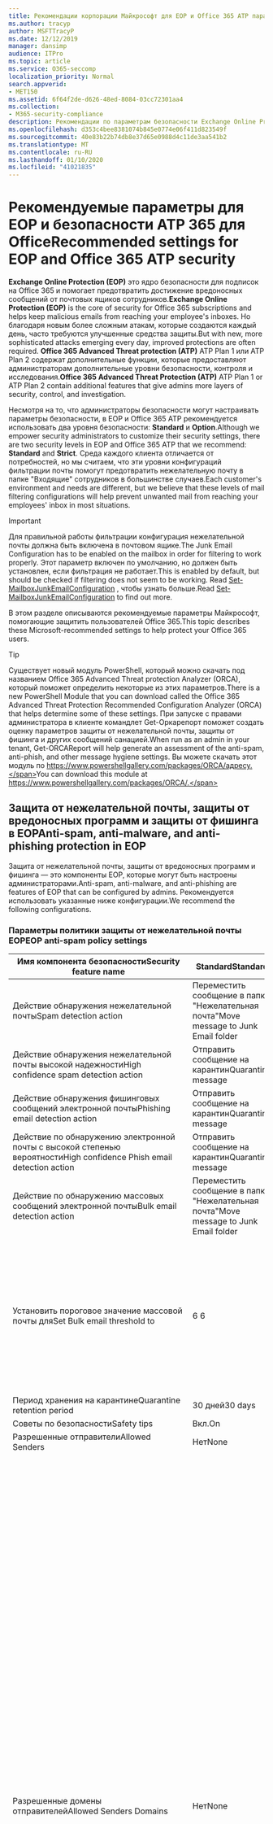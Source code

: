 ```yaml
---
title: Рекомендации корпорации Майкрософт для EOP и Office 365 ATP параметры безопасности, рекомендации, инфраструктура политики отправителей, отчеты о сообщениях на основе домена и соответствие DomainKeys identified mail идентифицированные сообщения, действия, принципы работы, базовые показатели безопасности, базовые уровни для EOP базовые показатели для ATP, Setup ATP, Setup EOP, configure ATP, configure EOP, Configuration Security
ms.author: tracyp
author: MSFTTracyP
ms.date: 12/12/2019
manager: dansimp
audience: ITPro
ms.topic: article
ms.service: O365-seccomp
localization_priority: Normal
search.appverid:
- MET150
ms.assetid: 6f64f2de-d626-48ed-8084-03cc72301aa4
ms.collection:
- M365-security-compliance
description: Рекомендации по параметрам безопасности Exchange Online Protection (EOP) и Advanced Threat protection (ATP) Каковы текущие рекомендации по стандартной защите? Что следует использовать, если требуется более высокий ранг? И какие дополнительные возможности вы получаете, если вы также используете Advanced Threat protection (ATP)?
ms.openlocfilehash: d353c4bee8381074b845e0774e06f411d823549f
ms.sourcegitcommit: 40e83b22b74db8e37d65e0988d4c11de3aa541b2
ms.translationtype: MT
ms.contentlocale: ru-RU
ms.lasthandoff: 01/10/2020
ms.locfileid: "41021835"
---
```

# <a name="recommended-settings-for-eop-and-office-365-atp-security"></a><span data-ttu-id="e7e70-106">Рекомендуемые параметры для EOP и безопасности ATP 365 для Office</span><span class="sxs-lookup"><span data-stu-id="e7e70-106">Recommended settings for EOP and Office 365 ATP security</span></span>

<span data-ttu-id="e7e70-107">**Exchange Online Protection (EOP)** это ядро безопасности для подписок на Office 365 и помогает предотвратить достижение вредоносных сообщений от почтовых ящиков сотрудников.</span><span class="sxs-lookup"><span data-stu-id="e7e70-107">**Exchange Online Protection (EOP)** is the core of security for Office 365 subscriptions and helps keep malicious emails from reaching your employee's inboxes.</span></span> <span data-ttu-id="e7e70-108">Но благодаря новым более сложным атакам, которые создаются каждый день, часто требуются улучшенные средства защиты.</span><span class="sxs-lookup"><span data-stu-id="e7e70-108">But with new, more sophisticated attacks emerging every day, improved protections are often required.</span></span> <span data-ttu-id="e7e70-109">**Office 365 Advanced Threat protection (ATP)** ATP Plan 1 или ATP Plan 2 содержат дополнительные функции, которые предоставляют администраторам дополнительные уровни безопасности, контроля и исследования.</span><span class="sxs-lookup"><span data-stu-id="e7e70-109">**Office 365 Advanced Threat Protection (ATP)** ATP Plan 1 or ATP Plan 2 contain additional features that give admins more layers of security, control, and investigation.</span></span>

<span data-ttu-id="e7e70-110">Несмотря на то, что администраторы безопасности могут настраивать параметры безопасности, в EOP и Office 365 ATP рекомендуется использовать два уровня безопасности: **Standard** и **Option**.</span><span class="sxs-lookup"><span data-stu-id="e7e70-110">Although we empower security administrators to customize their security settings, there are two security levels in EOP and Office 365 ATP that we recommend: **Standard** and **Strict**.</span></span> <span data-ttu-id="e7e70-111">Среда каждого клиента отличается от потребностей, но мы считаем, что эти уровни конфигураций фильтрации почты помогут предотвратить нежелательную почту в папке "Входящие" сотрудников в большинстве случаев.</span><span class="sxs-lookup"><span data-stu-id="e7e70-111">Each customer's environment and needs are different, but we believe that these levels of mail filtering configurations will help prevent unwanted mail from reaching your employees' inbox in most situations.</span></span>

> [!IMPORTANT]
> <span data-ttu-id="e7e70-112">Для правильной работы фильтрации конфигурация нежелательной почты должна быть включена в почтовом ящике.</span><span class="sxs-lookup"><span data-stu-id="e7e70-112">The Junk Email Configuration has to be enabled on the mailbox in order for filtering to work properly.</span></span> <span data-ttu-id="e7e70-113">Этот параметр включен по умолчанию, но должен быть установлен, если фильтрация не работает.</span><span class="sxs-lookup"><span data-stu-id="e7e70-113">This is enabled by default, but should be checked if filtering does not seem to be working.</span></span> <span data-ttu-id="e7e70-114">Read [Set-MailboxJunkEmailConfiguration](https://docs.microsoft.com/powershell/module/exchange/antispam-antimalware/set-mailboxjunkemailconfiguration) , чтобы узнать больше.</span><span class="sxs-lookup"><span data-stu-id="e7e70-114">Read [Set-MailboxJunkEmailConfiguration](https://docs.microsoft.com/powershell/module/exchange/antispam-antimalware/set-mailboxjunkemailconfiguration) to find out more.</span></span> 

<span data-ttu-id="e7e70-115">В этом разделе описываются рекомендуемые параметры Майкрософт, помогающие защитить пользователей Office 365.</span><span class="sxs-lookup"><span data-stu-id="e7e70-115">This topic describes these Microsoft-recommended settings to help protect your Office 365 users.</span></span>

> [!TIP]
> <span data-ttu-id="e7e70-116">Существует новый модуль PowerShell, который можно скачать под названием Office 365 Advanced Threat protection Analyzer (ORCA), который поможет определить некоторые из этих параметров.</span><span class="sxs-lookup"><span data-stu-id="e7e70-116">There is a new PowerShell Module that you can download called the Office 365 Advanced Threat Protection Recommended Configuration Analyzer (ORCA) that helps determine some of these settings.</span></span> <span data-ttu-id="e7e70-117">При запуске с правами администратора в клиенте командлет Get-Оркарепорт поможет создать оценку параметров защиты от нежелательной почты, защиты от фишинга и других сообщений санацией.</span><span class="sxs-lookup"><span data-stu-id="e7e70-117">When run as an admin in your tenant, Get-ORCAReport will help generate an assessment of the anti-spam, anti-phish, and other message hygiene settings.</span></span> <span data-ttu-id="e7e70-118">Вы можете скачать этот модуль по https://www.powershellgallery.com/packages/ORCA/адресу.</span><span class="sxs-lookup"><span data-stu-id="e7e70-118">You can download this module at https://www.powershellgallery.com/packages/ORCA/.</span></span>

## <a name="anti-spam-anti-malware-and-anti-phishing-protection-in-eop"></a><span data-ttu-id="e7e70-119">Защита от нежелательной почты, защиты от вредоносных программ и защиты от фишинга в EOP</span><span class="sxs-lookup"><span data-stu-id="e7e70-119">Anti-spam, anti-malware, and anti-phishing protection in EOP</span></span>

<span data-ttu-id="e7e70-120">Защита от нежелательной почты, защиты от вредоносных программ и фишинга — это компоненты EOP, которые могут быть настроены администраторами.</span><span class="sxs-lookup"><span data-stu-id="e7e70-120">Anti-spam, anti-malware, and anti-phishing are features of EOP that can be configured by admins.</span></span> <span data-ttu-id="e7e70-121">Рекомендуется использовать указанные ниже конфигурации.</span><span class="sxs-lookup"><span data-stu-id="e7e70-121">We recommend the following configurations.</span></span>

### <a name="eop-anti-spam-policy-settings"></a><span data-ttu-id="e7e70-122">Параметры политики защиты от нежелательной почты EOP</span><span class="sxs-lookup"><span data-stu-id="e7e70-122">EOP anti-spam policy settings</span></span>

|<span data-ttu-id="e7e70-123">Имя компонента безопасности</span><span class="sxs-lookup"><span data-stu-id="e7e70-123">Security feature name</span></span>|<span data-ttu-id="e7e70-124">Standard</span><span class="sxs-lookup"><span data-stu-id="e7e70-124">Standard</span></span>|<span data-ttu-id="e7e70-125">Жестк</span><span class="sxs-lookup"><span data-stu-id="e7e70-125">Strict</span></span>|<span data-ttu-id="e7e70-126">Comment</span><span class="sxs-lookup"><span data-stu-id="e7e70-126">Comment</span></span>|
|---------|---------|---------|---------|
|<span data-ttu-id="e7e70-127">Действие обнаружения нежелательной почты</span><span class="sxs-lookup"><span data-stu-id="e7e70-127">Spam detection action</span></span>|<span data-ttu-id="e7e70-128">Переместить сообщение в папку "Нежелательная почта"</span><span class="sxs-lookup"><span data-stu-id="e7e70-128">Move message to Junk Email folder</span></span>|<span data-ttu-id="e7e70-129">Отправить сообщение на карантин</span><span class="sxs-lookup"><span data-stu-id="e7e70-129">Quarantine message</span></span>||
|<span data-ttu-id="e7e70-130">Действие обнаружения нежелательной почты высокой надежности</span><span class="sxs-lookup"><span data-stu-id="e7e70-130">High confidence spam detection action</span></span>|<span data-ttu-id="e7e70-131">Отправить сообщение на карантин</span><span class="sxs-lookup"><span data-stu-id="e7e70-131">Quarantine message</span></span>|<span data-ttu-id="e7e70-132">Отправить сообщение на карантин</span><span class="sxs-lookup"><span data-stu-id="e7e70-132">Quarantine message</span></span>||
|<span data-ttu-id="e7e70-133">Действие обнаружения фишинговых сообщений электронной почты</span><span class="sxs-lookup"><span data-stu-id="e7e70-133">Phishing email detection action</span></span>|<span data-ttu-id="e7e70-134">Отправить сообщение на карантин</span><span class="sxs-lookup"><span data-stu-id="e7e70-134">Quarantine message</span></span>|<span data-ttu-id="e7e70-135">Отправить сообщение на карантин</span><span class="sxs-lookup"><span data-stu-id="e7e70-135">Quarantine message</span></span>||
|<span data-ttu-id="e7e70-136">Действие по обнаружению электронной почты с высокой степенью вероятности</span><span class="sxs-lookup"><span data-stu-id="e7e70-136">High confidence Phish email detection action</span></span>|<span data-ttu-id="e7e70-137">Отправить сообщение на карантин</span><span class="sxs-lookup"><span data-stu-id="e7e70-137">Quarantine message</span></span>|<span data-ttu-id="e7e70-138">Отправить сообщение на карантин</span><span class="sxs-lookup"><span data-stu-id="e7e70-138">Quarantine message</span></span>||
|<span data-ttu-id="e7e70-139">Действие по обнаружению массовых сообщений электронной почты</span><span class="sxs-lookup"><span data-stu-id="e7e70-139">Bulk email detection action</span></span>|<span data-ttu-id="e7e70-140">Переместить сообщение в папку "Нежелательная почта"</span><span class="sxs-lookup"><span data-stu-id="e7e70-140">Move message to Junk Email folder</span></span>|<span data-ttu-id="e7e70-141">Отправить сообщение на карантин</span><span class="sxs-lookup"><span data-stu-id="e7e70-141">Quarantine message</span></span>||
|<span data-ttu-id="e7e70-142">Установить пороговое значение массовой почты для</span><span class="sxs-lookup"><span data-stu-id="e7e70-142">Set Bulk email threshold to</span></span>|<span data-ttu-id="e7e70-143">6 </span><span class="sxs-lookup"><span data-stu-id="e7e70-143">6</span></span>|<span data-ttu-id="e7e70-144">4 </span><span class="sxs-lookup"><span data-stu-id="e7e70-144">4</span></span>|<span data-ttu-id="e7e70-145">Значение по умолчанию в настоящий момент равно 7, но рекомендуется изменить его на 6.</span><span class="sxs-lookup"><span data-stu-id="e7e70-145">The default value is currently 7, but we recommend that you change it to 6.</span></span> <span data-ttu-id="e7e70-146">[Дополнительные сведения см.](bulk-complaint-level-values.md)</span><span class="sxs-lookup"><span data-stu-id="e7e70-146">For details, see [Bulk Complaint Level values](bulk-complaint-level-values.md).</span></span>|
|<span data-ttu-id="e7e70-147">Период хранения на карантине</span><span class="sxs-lookup"><span data-stu-id="e7e70-147">Quarantine retention period</span></span>|<span data-ttu-id="e7e70-148">30 дней</span><span class="sxs-lookup"><span data-stu-id="e7e70-148">30 days</span></span>|<span data-ttu-id="e7e70-149">30 дней</span><span class="sxs-lookup"><span data-stu-id="e7e70-149">30 days</span></span>||
|<span data-ttu-id="e7e70-150">Советы по безопасности</span><span class="sxs-lookup"><span data-stu-id="e7e70-150">Safety tips</span></span>|<span data-ttu-id="e7e70-151">Вкл.</span><span class="sxs-lookup"><span data-stu-id="e7e70-151">On</span></span>|<span data-ttu-id="e7e70-152">Вкл.</span><span class="sxs-lookup"><span data-stu-id="e7e70-152">On</span></span>||
|<span data-ttu-id="e7e70-153">Разрешенные отправители</span><span class="sxs-lookup"><span data-stu-id="e7e70-153">Allowed Senders</span></span>|<span data-ttu-id="e7e70-154">Нет</span><span class="sxs-lookup"><span data-stu-id="e7e70-154">None</span></span>|<span data-ttu-id="e7e70-155">Нет</span><span class="sxs-lookup"><span data-stu-id="e7e70-155">None</span></span>||
|<span data-ttu-id="e7e70-156">Разрешенные домены отправителей</span><span class="sxs-lookup"><span data-stu-id="e7e70-156">Allowed Senders Domains</span></span>|<span data-ttu-id="e7e70-157">Нет</span><span class="sxs-lookup"><span data-stu-id="e7e70-157">None</span></span>|<span data-ttu-id="e7e70-158">Нет</span><span class="sxs-lookup"><span data-stu-id="e7e70-158">None</span></span>|<span data-ttu-id="e7e70-159">Добавление доменов, которым вы владеете (также известными как _обслуживаемые домены_), в список разрешенных отправителей не требуется.</span><span class="sxs-lookup"><span data-stu-id="e7e70-159">Adding domains that you own (also known as _accepted domains_) to the allowed senders list is not required.</span></span> <span data-ttu-id="e7e70-160">На самом деле он считается высоким риском, так как создает возможности для неудачных субъектов, чтобы отправлять вам сообщения, которые в противном случае будут отфильтровать. Используйте [логику подделки](learn-about-spoof-intelligence.md) в центре безопасности & соответствия требованиям на странице **Параметры защиты от нежелательной почты** , чтобы просмотреть всех отправителей, которые подделывать домены, являющиеся частью Организации, или подменить внешние домены.</span><span class="sxs-lookup"><span data-stu-id="e7e70-160">In fact, it's considered high risk since it creates opportunities for bad actors to send you mail that would otherwise be filtered out. Use [spoof intelligence](learn-about-spoof-intelligence.md) in the Security & Compliance Center on the **Anti-spam settings** page to review all senders who are spoofing either domains that are part of your organization, or spoofing external domains.</span></span>|
|<span data-ttu-id="e7e70-161">Заблокированные отправители</span><span class="sxs-lookup"><span data-stu-id="e7e70-161">Blocked Senders</span></span>|<span data-ttu-id="e7e70-162">Нет</span><span class="sxs-lookup"><span data-stu-id="e7e70-162">None</span></span>|<span data-ttu-id="e7e70-163">Нет</span><span class="sxs-lookup"><span data-stu-id="e7e70-163">None</span></span>||
|<span data-ttu-id="e7e70-164">Домены заблокированных отправителей</span><span class="sxs-lookup"><span data-stu-id="e7e70-164">Blocked Senders domains</span></span>|<span data-ttu-id="e7e70-165">Нет</span><span class="sxs-lookup"><span data-stu-id="e7e70-165">None</span></span>|<span data-ttu-id="e7e70-166">Нет</span><span class="sxs-lookup"><span data-stu-id="e7e70-166">None</span></span>||
|<span data-ttu-id="e7e70-167">Частота уведомлений о нежелательной почте конечных пользователей</span><span class="sxs-lookup"><span data-stu-id="e7e70-167">End user spam notification frequency</span></span>|<span data-ttu-id="e7e70-168">Включена</span><span class="sxs-lookup"><span data-stu-id="e7e70-168">Enabled</span></span>|<span data-ttu-id="e7e70-169">Включена</span><span class="sxs-lookup"><span data-stu-id="e7e70-169">Enabled</span></span>|<span data-ttu-id="e7e70-170">за 3 дня;</span><span class="sxs-lookup"><span data-stu-id="e7e70-170">3 days</span></span>|
|<span data-ttu-id="e7e70-171">Автоматическая очистка нулевого часа</span><span class="sxs-lookup"><span data-stu-id="e7e70-171">Zero Hour auto purge</span></span>|<span data-ttu-id="e7e70-172">Вкл.</span><span class="sxs-lookup"><span data-stu-id="e7e70-172">On</span></span>|<span data-ttu-id="e7e70-173">Вкл.</span><span class="sxs-lookup"><span data-stu-id="e7e70-173">On</span></span>|<span data-ttu-id="e7e70-174">Для нежелательной почты и фишинга ZAP</span><span class="sxs-lookup"><span data-stu-id="e7e70-174">For both Spam and Phish ZAP</span></span>|
|<span data-ttu-id="e7e70-175">маркасспамбулкмаил</span><span class="sxs-lookup"><span data-stu-id="e7e70-175">MarkAsSpamBulkMail</span></span>|<span data-ttu-id="e7e70-176">Вкл.</span><span class="sxs-lookup"><span data-stu-id="e7e70-176">On</span></span>|<span data-ttu-id="e7e70-177">Вкл.</span><span class="sxs-lookup"><span data-stu-id="e7e70-177">On</span></span>|<span data-ttu-id="e7e70-178">Этот параметр доступен только в PowerShell</span><span class="sxs-lookup"><span data-stu-id="e7e70-178">This setting is only available in PowerShell</span></span>|

<span data-ttu-id="e7e70-179">В политике защиты от нежелательной почты существует несколько других параметров, которые в данный момент называются устаревшими.</span><span class="sxs-lookup"><span data-stu-id="e7e70-179">There are several other parameters in the Anti-spam policy called Advanced Spam filter (ASF) that are in the process of being deprecated.</span></span> <span data-ttu-id="e7e70-180">Дополнительные сведения о временных шкалах для амортизации этих функций будут общаться за пределом этой темы.</span><span class="sxs-lookup"><span data-stu-id="e7e70-180">More information on the timelines for the depreciation of these features will be communicated outside of this topic.</span></span>
 
 <span data-ttu-id="e7e70-181">Мы **рекомендуем отключить эти параметры для** стандартных и ограниченных уровней.</span><span class="sxs-lookup"><span data-stu-id="e7e70-181">We recommend that you turn these settings **OFF** for both Standard and Strict levels:</span></span>

|<span data-ttu-id="e7e70-182">Имя компонента безопасности</span><span class="sxs-lookup"><span data-stu-id="e7e70-182">Security feature name</span></span>|<span data-ttu-id="e7e70-183">Комментарии</span><span class="sxs-lookup"><span data-stu-id="e7e70-183">Comments</span></span>|
|---------|---------|
|<span data-ttu-id="e7e70-184">инкреасескоревисимажелинкс</span><span class="sxs-lookup"><span data-stu-id="e7e70-184">IncreaseScoreWithImageLinks</span></span>||
|<span data-ttu-id="e7e70-185">инкреасескоревиснумериЦипс</span><span class="sxs-lookup"><span data-stu-id="e7e70-185">IncreaseScoreWithNumericIps</span></span>||
|<span data-ttu-id="e7e70-186">инкреасескоревисредиректтусерпорт</span><span class="sxs-lookup"><span data-stu-id="e7e70-186">IncreaseScoreWithRedirectToOtherPort</span></span>||
|<span data-ttu-id="e7e70-187">инкреасескоревисбизоринфаурлс</span><span class="sxs-lookup"><span data-stu-id="e7e70-187">IncreaseScoreWithBizOrInfoUrls</span></span>||
|<span data-ttu-id="e7e70-188">маркасспамемптимессажес</span><span class="sxs-lookup"><span data-stu-id="e7e70-188">MarkAsSpamEmptyMessages</span></span>||
|<span data-ttu-id="e7e70-189">маркасспамжаваскриптинхтмл</span><span class="sxs-lookup"><span data-stu-id="e7e70-189">MarkAsSpamJavaScriptInHtml</span></span>||
|<span data-ttu-id="e7e70-190">маркасспамфрамесинхтмл</span><span class="sxs-lookup"><span data-stu-id="e7e70-190">MarkAsSpamFramesInHtml</span></span>||
|<span data-ttu-id="e7e70-191">маркасспамобжекттагсинхтмл</span><span class="sxs-lookup"><span data-stu-id="e7e70-191">MarkAsSpamObjectTagsInHtml</span></span>||
|<span data-ttu-id="e7e70-192">маркасспамембедтагсинхтмл</span><span class="sxs-lookup"><span data-stu-id="e7e70-192">MarkAsSpamEmbedTagsInHtml</span></span>||
|<span data-ttu-id="e7e70-193">маркасспамформтагсинхтмл</span><span class="sxs-lookup"><span data-stu-id="e7e70-193">MarkAsSpamFormTagsInHtml</span></span>||
|<span data-ttu-id="e7e70-194">маркасспамвеббугсинхтмл</span><span class="sxs-lookup"><span data-stu-id="e7e70-194">MarkAsSpamWebBugsInHtml</span></span>||
|<span data-ttu-id="e7e70-195">маркасспамсенситивевордлист</span><span class="sxs-lookup"><span data-stu-id="e7e70-195">MarkAsSpamSensitiveWordList</span></span>||
|<span data-ttu-id="e7e70-196">маркасспамфромаддрессаусфаил</span><span class="sxs-lookup"><span data-stu-id="e7e70-196">MarkAsSpamFromAddressAuthFail</span></span>||
|<span data-ttu-id="e7e70-197">маркасспамндрбаккскаттер</span><span class="sxs-lookup"><span data-stu-id="e7e70-197">MarkAsSpamNdrBackscatter</span></span>||
|<span data-ttu-id="e7e70-198">маркасспамспфрекордхардфаил</span><span class="sxs-lookup"><span data-stu-id="e7e70-198">MarkAsSpamSpfRecordHardFail</span></span>||

#### <a name="eop-outbound-spam-filter-policy-settings"></a><span data-ttu-id="e7e70-199">Параметры политики фильтрации исходящей нежелательной почты EOP</span><span class="sxs-lookup"><span data-stu-id="e7e70-199">EOP outbound spam filter policy settings</span></span>

|<span data-ttu-id="e7e70-200">Имя компонента безопасности</span><span class="sxs-lookup"><span data-stu-id="e7e70-200">Security feature name</span></span>|<span data-ttu-id="e7e70-201">Standard</span><span class="sxs-lookup"><span data-stu-id="e7e70-201">Standard</span></span>|<span data-ttu-id="e7e70-202">Жестк</span><span class="sxs-lookup"><span data-stu-id="e7e70-202">Strict</span></span>|<span data-ttu-id="e7e70-203">Comment</span><span class="sxs-lookup"><span data-stu-id="e7e70-203">Comment</span></span>|
|---------|---------|---------|---------|
|<span data-ttu-id="e7e70-204">Ограничения получателей исходящей нежелательной почты — внешние почасовые ограничения</span><span class="sxs-lookup"><span data-stu-id="e7e70-204">Outbound spam policy Recipient Limits - External hourly limit</span></span>|<span data-ttu-id="e7e70-205">500</span><span class="sxs-lookup"><span data-stu-id="e7e70-205">500</span></span>|<span data-ttu-id="e7e70-206">400</span><span class="sxs-lookup"><span data-stu-id="e7e70-206">400</span></span>||
|<span data-ttu-id="e7e70-207">Ограничения для получателей исходящей нежелательной почты — внутренняя почасовой лимит</span><span class="sxs-lookup"><span data-stu-id="e7e70-207">Outbound spam policy Recipient Limits - Internal hourly limit</span></span>|<span data-ttu-id="e7e70-208">1000</span><span class="sxs-lookup"><span data-stu-id="e7e70-208">1000</span></span>|<span data-ttu-id="e7e70-209">800</span><span class="sxs-lookup"><span data-stu-id="e7e70-209">800</span></span>||
|<span data-ttu-id="e7e70-210">Ограничения для получателей исходящей нежелательной почты — ежедневное предельное значение</span><span class="sxs-lookup"><span data-stu-id="e7e70-210">Outbound spam policy Recipient Limits - Daily limit</span></span>|<span data-ttu-id="e7e70-211">1000</span><span class="sxs-lookup"><span data-stu-id="e7e70-211">1000</span></span>|<span data-ttu-id="e7e70-212">800</span><span class="sxs-lookup"><span data-stu-id="e7e70-212">800</span></span>||
|<span data-ttu-id="e7e70-213">Действие при превышении пользователем предельных значений</span><span class="sxs-lookup"><span data-stu-id="e7e70-213">Action when a user exceeds the limits</span></span>|<span data-ttu-id="e7e70-214">Запретить пользователю отправлять почту</span><span class="sxs-lookup"><span data-stu-id="e7e70-214">Restrict the user from sending mail</span></span>|<span data-ttu-id="e7e70-215">Запретить пользователю отправлять почту</span><span class="sxs-lookup"><span data-stu-id="e7e70-215">Restrict the user from sending mail</span></span>||

### <a name="eop-anti-malware-policy-settings"></a><span data-ttu-id="e7e70-216">Параметры политики защиты от вредоносных программ EOP</span><span class="sxs-lookup"><span data-stu-id="e7e70-216">EOP anti-malware policy settings</span></span>

|<span data-ttu-id="e7e70-217">Имя компонента безопасности</span><span class="sxs-lookup"><span data-stu-id="e7e70-217">Security feature name</span></span>|<span data-ttu-id="e7e70-218">Standard</span><span class="sxs-lookup"><span data-stu-id="e7e70-218">Standard</span></span>|<span data-ttu-id="e7e70-219">Жестк</span><span class="sxs-lookup"><span data-stu-id="e7e70-219">Strict</span></span>|<span data-ttu-id="e7e70-220">Comment</span><span class="sxs-lookup"><span data-stu-id="e7e70-220">Comment</span></span>|
|---------|---------|---------|---------|
|<span data-ttu-id="e7e70-221">Ответ на обнаружение вредоносных программ</span><span class="sxs-lookup"><span data-stu-id="e7e70-221">Malware Detection Response</span></span>|<span data-ttu-id="e7e70-222">Нет</span><span class="sxs-lookup"><span data-stu-id="e7e70-222">No</span></span>|<span data-ttu-id="e7e70-223">Нет</span><span class="sxs-lookup"><span data-stu-id="e7e70-223">No</span></span>|<span data-ttu-id="e7e70-224">Если во вложении электронной почты обнаружены вредоносные программы, сообщение будет помещено в карантин и может быть запущено только администратором.</span><span class="sxs-lookup"><span data-stu-id="e7e70-224">If malware is detected in an email attachment, the message will be quarantined and can be released only by an admin.</span></span>|
|<span data-ttu-id="e7e70-225">"Общий фильтр типов вложений" для блокирования подозрительных типов файлов</span><span class="sxs-lookup"><span data-stu-id="e7e70-225">"Common Attachment Type Filter" for blocking suspicious file types</span></span>|<span data-ttu-id="e7e70-226">Вкл.</span><span class="sxs-lookup"><span data-stu-id="e7e70-226">On</span></span>|<span data-ttu-id="e7e70-227">Вкл.</span><span class="sxs-lookup"><span data-stu-id="e7e70-227">On</span></span>||
|<span data-ttu-id="e7e70-228">Автоматическое удаление вредоносных программ с нулевым временем</span><span class="sxs-lookup"><span data-stu-id="e7e70-228">Malware Zero-hour Auto Purge</span></span>|<span data-ttu-id="e7e70-229">Вкл.</span><span class="sxs-lookup"><span data-stu-id="e7e70-229">On</span></span>|<span data-ttu-id="e7e70-230">Вкл.</span><span class="sxs-lookup"><span data-stu-id="e7e70-230">On</span></span>||
|<span data-ttu-id="e7e70-231">Уведомление внутренних отправителей о недоставленном сообщении</span><span class="sxs-lookup"><span data-stu-id="e7e70-231">Notify internal senders of the undelivered message</span></span>|<span data-ttu-id="e7e70-232">Отключено</span><span class="sxs-lookup"><span data-stu-id="e7e70-232">Disabled</span></span>|<span data-ttu-id="e7e70-233">Отключено</span><span class="sxs-lookup"><span data-stu-id="e7e70-233">Disabled</span></span>||
|<span data-ttu-id="e7e70-234">Уведомление внешних отправителей о недоставленном сообщении</span><span class="sxs-lookup"><span data-stu-id="e7e70-234">Notify external senders of the undelivered message</span></span>|<span data-ttu-id="e7e70-235">Отключено</span><span class="sxs-lookup"><span data-stu-id="e7e70-235">Disabled</span></span>|<span data-ttu-id="e7e70-236">Отключено</span><span class="sxs-lookup"><span data-stu-id="e7e70-236">Disabled</span></span>||

### <a name="eop-anti-phishing-policy-settings"></a><span data-ttu-id="e7e70-237">Параметры политики защиты от фишинговых EOP</span><span class="sxs-lookup"><span data-stu-id="e7e70-237">EOP anti-phishing policy settings</span></span>

|<span data-ttu-id="e7e70-238">Имя компонента безопасности</span><span class="sxs-lookup"><span data-stu-id="e7e70-238">Security feature name</span></span>|<span data-ttu-id="e7e70-239">Standard</span><span class="sxs-lookup"><span data-stu-id="e7e70-239">Standard</span></span>|<span data-ttu-id="e7e70-240">Жестк</span><span class="sxs-lookup"><span data-stu-id="e7e70-240">Strict</span></span>|<span data-ttu-id="e7e70-241">Comment</span><span class="sxs-lookup"><span data-stu-id="e7e70-241">Comment</span></span>|
|---------|---------|---------|---------|
|<span data-ttu-id="e7e70-242">Включение защиты от спуфинга</span><span class="sxs-lookup"><span data-stu-id="e7e70-242">Enable anti-spoofing protection</span></span>|<span data-ttu-id="e7e70-243">Вкл.</span><span class="sxs-lookup"><span data-stu-id="e7e70-243">On</span></span>|<span data-ttu-id="e7e70-244">Вкл.</span><span class="sxs-lookup"><span data-stu-id="e7e70-244">On</span></span>||
|<span data-ttu-id="e7e70-245">Включение отправителя, не прошедших проверку подлинности (маркировка)</span><span class="sxs-lookup"><span data-stu-id="e7e70-245">Enable Unauthenticated Sender (tagging)</span></span>|<span data-ttu-id="e7e70-246">Вкл.</span><span class="sxs-lookup"><span data-stu-id="e7e70-246">On</span></span>|<span data-ttu-id="e7e70-247">Вкл.</span><span class="sxs-lookup"><span data-stu-id="e7e70-247">On</span></span>||
|<span data-ttu-id="e7e70-248">Если сообщение электронной почты отправлено пользователем, который не может подменить ваш домен</span><span class="sxs-lookup"><span data-stu-id="e7e70-248">If email is sent by someone who's not allowed to spoof your domain</span></span>|<span data-ttu-id="e7e70-249">Перемещение сообщения в папки "Нежелательная почта" получателей</span><span class="sxs-lookup"><span data-stu-id="e7e70-249">Move message to the recipients' Junk Email folders</span></span>|<span data-ttu-id="e7e70-250">Помещать сообщение в карантин</span><span class="sxs-lookup"><span data-stu-id="e7e70-250">Quarantine the message</span></span>||

## <a name="office-365-advanced-threat-protection-security"></a><span data-ttu-id="e7e70-251">Безопасность Advanced Threat Protection в Office 365</span><span class="sxs-lookup"><span data-stu-id="e7e70-251">Office 365 Advanced Threat Protection security</span></span>

<span data-ttu-id="e7e70-252">Дополнительные преимущества для обеспечения безопасности возникают при использовании подписки на Office 365 Advanced Threat protection (ATP).</span><span class="sxs-lookup"><span data-stu-id="e7e70-252">Additional security benefits come with an Office 365 Advanced Threat Protection (ATP) subscription.</span></span> <span data-ttu-id="e7e70-253">Последние новости и сведения можно узнать [в статье Office 365 ATP](whats-new-in-office-365-atp.md).</span><span class="sxs-lookup"><span data-stu-id="e7e70-253">For the latest news and information, you can see [What's new in Office 365 ATP](whats-new-in-office-365-atp.md).</span></span>

<span data-ttu-id="e7e70-254">Пакет Office 365 ATP включает политики безопасных вложений и безопасных ссылок для предотвращения доставки электронной почты с потенциально вредоносными вложениями, а также для предотвращения щелчка потенциально небезопасных URL-адресов.</span><span class="sxs-lookup"><span data-stu-id="e7e70-254">Office 365 ATP includes the Safe Attachment and Safe Links policies to prevent email with potentially malicious attachments from being delivered, and to keep users from clicking potentially unsafe URLs.</span></span>

> [!IMPORTANT]
> <span data-ttu-id="e7e70-255">Расширенная защита от фишинга является одним из преимуществ подписки на Office 365 ATP.</span><span class="sxs-lookup"><span data-stu-id="e7e70-255">Advanced anti-phishing is one of the benefits of an Office 365 ATP subscription.</span></span> <span data-ttu-id="e7e70-256">Хотя она включена по умолчанию, ***необходимо*** настроить по крайней мере одну политику защиты от фишинга, прежде чем можно будет начать фильтрацию почты.</span><span class="sxs-lookup"><span data-stu-id="e7e70-256">Although it's enabled by default, you ***must*** configure at least one anti-phishing policy before it can start filtering mail.</span></span> <span data-ttu-id="e7e70-257">Если вы не настраиваете политики защиты от фишинга, пользователи могут получать опасные сообщения.</span><span class="sxs-lookup"><span data-stu-id="e7e70-257">Forgetting to configure anti-phishing policies could exposes users to risky emails.</span></span> <span data-ttu-id="e7e70-258">Не забудьте настроить политики защиты от фишинга после добавления подписки на Office 365 ATP.</span><span class="sxs-lookup"><span data-stu-id="e7e70-258">Be sure to configure your anti-phishing policies after you add an Office 365 ATP subscription.</span></span>

<span data-ttu-id="e7e70-259">Если вы добавили подписку на Office 365 ATP на свой EOP, настройте указанные ниже конфигурации.</span><span class="sxs-lookup"><span data-stu-id="e7e70-259">If you've added an Office 365 ATP subscription to your EOP, set the following configurations.</span></span>

### <a name="office-atp-anti-phishing-policy-settings"></a><span data-ttu-id="e7e70-260">Параметры политики защиты от фишинга для Office ATP</span><span class="sxs-lookup"><span data-stu-id="e7e70-260">Office ATP anti-phishing policy settings</span></span>

<span data-ttu-id="e7e70-261">Клиенты EOP получают базовые функции защиты от фишинга, описанные ранее, но Office 365 ATP содержит больше функций и элементов управления, которые помогают предотвращать, обнаруживать и устранять атаки.</span><span class="sxs-lookup"><span data-stu-id="e7e70-261">EOP customers get basic anti-phishing as previously described, but Office 365 ATP includes more features and control to help prevent, detect, and remediate against attacks.</span></span>

|<span data-ttu-id="e7e70-262">Имя компонента безопасности олицетворения</span><span class="sxs-lookup"><span data-stu-id="e7e70-262">Impersonation security feature name</span></span>|<span data-ttu-id="e7e70-263">Standard</span><span class="sxs-lookup"><span data-stu-id="e7e70-263">Standard</span></span>|<span data-ttu-id="e7e70-264">Жестк</span><span class="sxs-lookup"><span data-stu-id="e7e70-264">Strict</span></span>|<span data-ttu-id="e7e70-265">Comment</span><span class="sxs-lookup"><span data-stu-id="e7e70-265">Comment</span></span>|
|---------|---------|---------|---------|
|<span data-ttu-id="e7e70-266">(Изменение политики олицетворения) Добавление пользователей для защиты</span><span class="sxs-lookup"><span data-stu-id="e7e70-266">(Edit impersonation policy) Add users to protect</span></span>|<span data-ttu-id="e7e70-267">Вкл.</span><span class="sxs-lookup"><span data-stu-id="e7e70-267">On</span></span>|<span data-ttu-id="e7e70-268">Вкл.</span><span class="sxs-lookup"><span data-stu-id="e7e70-268">On</span></span>|<span data-ttu-id="e7e70-269">Зависит от вашей организации, но мы рекомендуем добавлять пользователей в ключевые роли.</span><span class="sxs-lookup"><span data-stu-id="e7e70-269">Depends on your organization, but we recommend adding users in key roles.</span></span> <span data-ttu-id="e7e70-270">Это может быть ваш исполнитель, финансовый директор, а также другие старшие руководители.</span><span class="sxs-lookup"><span data-stu-id="e7e70-270">Internally, these might be your CEO, CFO, and other senior leaders.</span></span> <span data-ttu-id="e7e70-271">Они могут включать в себя участников Совета или ваших директоров.</span><span class="sxs-lookup"><span data-stu-id="e7e70-271">Externally, these could include council members or your board of directors.</span></span>|
|<span data-ttu-id="e7e70-272">(Изменение политики олицетворения) Автоматически включать домены, которыми я хочу</span><span class="sxs-lookup"><span data-stu-id="e7e70-272">(Edit impersonation policy) Automatically include the domains I own</span></span>|<span data-ttu-id="e7e70-273">Вкл.</span><span class="sxs-lookup"><span data-stu-id="e7e70-273">On</span></span>|<span data-ttu-id="e7e70-274">Вкл.</span><span class="sxs-lookup"><span data-stu-id="e7e70-274">On</span></span>||
|<span data-ttu-id="e7e70-275">(Изменение политики олицетворения) Включить настраиваемые домены</span><span class="sxs-lookup"><span data-stu-id="e7e70-275">(Edit impersonation policy) Include custom domains</span></span>|<span data-ttu-id="e7e70-276">Вкл.</span><span class="sxs-lookup"><span data-stu-id="e7e70-276">On</span></span>|<span data-ttu-id="e7e70-277">Вкл.</span><span class="sxs-lookup"><span data-stu-id="e7e70-277">On</span></span>|<span data-ttu-id="e7e70-278">Зависит от вашей организации, но мы рекомендуем добавлять домены, которые вы не владеете.</span><span class="sxs-lookup"><span data-stu-id="e7e70-278">Depends on your organization, but we recommend adding domains you interact with most that you don't own.</span></span>|
|<span data-ttu-id="e7e70-279">Если пользователь отправляет сообщение электронной почты с помощью указанного олицетворяемого пользователя</span><span class="sxs-lookup"><span data-stu-id="e7e70-279">If email is sent by an impersonated user you specified</span></span>|<span data-ttu-id="e7e70-280">Помещать сообщение в карантин</span><span class="sxs-lookup"><span data-stu-id="e7e70-280">Quarantine the message</span></span>|<span data-ttu-id="e7e70-281">Помещать сообщение в карантин</span><span class="sxs-lookup"><span data-stu-id="e7e70-281">Quarantine the message</span></span>||
|<span data-ttu-id="e7e70-282">Если вы указали сообщение электронной почты с помощью указанного олицетворяемого домена</span><span class="sxs-lookup"><span data-stu-id="e7e70-282">If email is sent by an impersonated domain you specified</span></span>|<span data-ttu-id="e7e70-283">Помещать сообщение в карантин</span><span class="sxs-lookup"><span data-stu-id="e7e70-283">Quarantine the message</span></span>|<span data-ttu-id="e7e70-284">Помещать сообщение в карантин</span><span class="sxs-lookup"><span data-stu-id="e7e70-284">Quarantine the message</span></span>||
|<span data-ttu-id="e7e70-285">Показывать подсказку для олицетворенных пользователей</span><span class="sxs-lookup"><span data-stu-id="e7e70-285">Show tip for impersonated users</span></span>|<span data-ttu-id="e7e70-286">Вкл.</span><span class="sxs-lookup"><span data-stu-id="e7e70-286">On</span></span>|<span data-ttu-id="e7e70-287">Вкл.</span><span class="sxs-lookup"><span data-stu-id="e7e70-287">On</span></span>||
|<span data-ttu-id="e7e70-288">Показывать подсказку для олицетворенных доменов</span><span class="sxs-lookup"><span data-stu-id="e7e70-288">Show tip for impersonated domains</span></span>|<span data-ttu-id="e7e70-289">Вкл.</span><span class="sxs-lookup"><span data-stu-id="e7e70-289">On</span></span>|<span data-ttu-id="e7e70-290">Вкл.</span><span class="sxs-lookup"><span data-stu-id="e7e70-290">On</span></span>||
|<span data-ttu-id="e7e70-291">Показывать подсказку для нестандартных символов</span><span class="sxs-lookup"><span data-stu-id="e7e70-291">Show tip for unusual characters</span></span>|<span data-ttu-id="e7e70-292">Вкл.</span><span class="sxs-lookup"><span data-stu-id="e7e70-292">On</span></span>|<span data-ttu-id="e7e70-293">Вкл.</span><span class="sxs-lookup"><span data-stu-id="e7e70-293">On</span></span>||
|<span data-ttu-id="e7e70-294">Включение службы аналитики почтовых ящиков</span><span class="sxs-lookup"><span data-stu-id="e7e70-294">Enable Mailbox intelligence</span></span>|<span data-ttu-id="e7e70-295">Вкл.</span><span class="sxs-lookup"><span data-stu-id="e7e70-295">On</span></span>|<span data-ttu-id="e7e70-296">Вкл.</span><span class="sxs-lookup"><span data-stu-id="e7e70-296">On</span></span>||
|<span data-ttu-id="e7e70-297">Включение защиты от олицетворения на основе логики операций с почтовыми ящиками</span><span class="sxs-lookup"><span data-stu-id="e7e70-297">Enable Mailbox intelligence based impersonation protection</span></span>|<span data-ttu-id="e7e70-298">Вкл.</span><span class="sxs-lookup"><span data-stu-id="e7e70-298">On</span></span>|<span data-ttu-id="e7e70-299">Вкл.</span><span class="sxs-lookup"><span data-stu-id="e7e70-299">On</span></span>||
|<span data-ttu-id="e7e70-300">Если пользователь, защищенный службой аналитики почтовых ящиков, отправляет сообщение электронной почты с помощью олицетворяемого пользователя</span><span class="sxs-lookup"><span data-stu-id="e7e70-300">If email is sent by an impersonated user protected by mailbox intelligence</span></span>|<span data-ttu-id="e7e70-301">Перемещение сообщения в папки "Нежелательная почта" получателей</span><span class="sxs-lookup"><span data-stu-id="e7e70-301">Move message to the recipients' Junk Email folders</span></span>|<span data-ttu-id="e7e70-302">Помещать сообщение в карантин</span><span class="sxs-lookup"><span data-stu-id="e7e70-302">Quarantine the message</span></span>||
|<span data-ttu-id="e7e70-303">(Изменение политики олицетворения) Добавление надежных отправителей и доменов</span><span class="sxs-lookup"><span data-stu-id="e7e70-303">(Edit impersonation policy) Add trusted senders and domains</span></span>|<span data-ttu-id="e7e70-304">Нет</span><span class="sxs-lookup"><span data-stu-id="e7e70-304">None</span></span>|<span data-ttu-id="e7e70-305">Нет</span><span class="sxs-lookup"><span data-stu-id="e7e70-305">None</span></span>|<span data-ttu-id="e7e70-306">Зависит от вашей организации, но мы рекомендуем добавлять пользователей или домены, которые неправильно помечаются как фишинг из-за отсутствия личных настроек, а не других фильтров.</span><span class="sxs-lookup"><span data-stu-id="e7e70-306">Depends on your organization, but we recommend adding users or domains that incorrectly get marked as phish due to impersonation only and not other filters.</span></span>|

|<span data-ttu-id="e7e70-307">Имя компонента безопасности подделки</span><span class="sxs-lookup"><span data-stu-id="e7e70-307">Spoof security feature name</span></span>|<span data-ttu-id="e7e70-308">Standard</span><span class="sxs-lookup"><span data-stu-id="e7e70-308">Standard</span></span>|<span data-ttu-id="e7e70-309">Жестк</span><span class="sxs-lookup"><span data-stu-id="e7e70-309">Strict</span></span>|<span data-ttu-id="e7e70-310">Comment</span><span class="sxs-lookup"><span data-stu-id="e7e70-310">Comment</span></span>|
|---------|---------|---------|---------|
|<span data-ttu-id="e7e70-311">Включение защиты от спуфинга</span><span class="sxs-lookup"><span data-stu-id="e7e70-311">Enable anti-spoofing protection</span></span>|<span data-ttu-id="e7e70-312">Вкл.</span><span class="sxs-lookup"><span data-stu-id="e7e70-312">On</span></span>|<span data-ttu-id="e7e70-313">Вкл.</span><span class="sxs-lookup"><span data-stu-id="e7e70-313">On</span></span>||
|<span data-ttu-id="e7e70-314">Включение отправителя, не прошедших проверку подлинности (маркировка)</span><span class="sxs-lookup"><span data-stu-id="e7e70-314">Enable Unauthenticated Sender (tagging)</span></span>|<span data-ttu-id="e7e70-315">Вкл.</span><span class="sxs-lookup"><span data-stu-id="e7e70-315">On</span></span>|<span data-ttu-id="e7e70-316">Вкл.</span><span class="sxs-lookup"><span data-stu-id="e7e70-316">On</span></span>||
|<span data-ttu-id="e7e70-317">Если сообщение электронной почты отправлено пользователем, который не может подменить ваш домен</span><span class="sxs-lookup"><span data-stu-id="e7e70-317">If email is sent by someone who's not allowed to spoof your domain</span></span>|<span data-ttu-id="e7e70-318">Перемещение сообщения в папки "Нежелательная почта" получателей</span><span class="sxs-lookup"><span data-stu-id="e7e70-318">Move message to the recipients' Junk Email folders</span></span>|<span data-ttu-id="e7e70-319">Помещать сообщение в карантин</span><span class="sxs-lookup"><span data-stu-id="e7e70-319">Quarantine the message</span></span>||
|<span data-ttu-id="e7e70-320">енаблеаусентикатионсафетитип</span><span class="sxs-lookup"><span data-stu-id="e7e70-320">EnableAuthenticationSafetyTip</span></span>|<span data-ttu-id="e7e70-321">Да</span><span class="sxs-lookup"><span data-stu-id="e7e70-321">True</span></span>|<span data-ttu-id="e7e70-322">Да</span><span class="sxs-lookup"><span data-stu-id="e7e70-322">True</span></span>|<span data-ttu-id="e7e70-323">Этот параметр доступен только в PowerShell</span><span class="sxs-lookup"><span data-stu-id="e7e70-323">This setting is only available in PowerShell</span></span>|
|<span data-ttu-id="e7e70-324">енаблеаусентикатионсофтпасссафетитип</span><span class="sxs-lookup"><span data-stu-id="e7e70-324">EnableAuthenticationSoftPassSafetyTip</span></span>|<span data-ttu-id="e7e70-325">False</span><span class="sxs-lookup"><span data-stu-id="e7e70-325">False</span></span>|<span data-ttu-id="e7e70-326">Верно.</span><span class="sxs-lookup"><span data-stu-id="e7e70-326">True</span></span>|<span data-ttu-id="e7e70-327">Этот параметр доступен только в PowerShell</span><span class="sxs-lookup"><span data-stu-id="e7e70-327">This setting is only available in PowerShell</span></span>|
|<span data-ttu-id="e7e70-328">енаблесуспиЦиауссафетитип</span><span class="sxs-lookup"><span data-stu-id="e7e70-328">EnableSuspiciousSafetyTip</span></span>|<span data-ttu-id="e7e70-329">False</span><span class="sxs-lookup"><span data-stu-id="e7e70-329">False</span></span>|<span data-ttu-id="e7e70-330">Верно.</span><span class="sxs-lookup"><span data-stu-id="e7e70-330">True</span></span>|<span data-ttu-id="e7e70-331">Этот параметр доступен только в PowerShell</span><span class="sxs-lookup"><span data-stu-id="e7e70-331">This setting is only available in PowerShell</span></span>|
|<span data-ttu-id="e7e70-332">треатсофтпассасаусентикатед</span><span class="sxs-lookup"><span data-stu-id="e7e70-332">TreatSoftPassAsAuthenticated</span></span>|<span data-ttu-id="e7e70-333">Верно.</span><span class="sxs-lookup"><span data-stu-id="e7e70-333">True</span></span>|<span data-ttu-id="e7e70-334">False</span><span class="sxs-lookup"><span data-stu-id="e7e70-334">False</span></span>|<span data-ttu-id="e7e70-335">Этот параметр доступен только в PowerShell</span><span class="sxs-lookup"><span data-stu-id="e7e70-335">This setting is only available in PowerShell</span></span>|

|<span data-ttu-id="e7e70-336">Имя компонента безопасности дополнительных параметров</span><span class="sxs-lookup"><span data-stu-id="e7e70-336">Advanced settings security feature name</span></span>|<span data-ttu-id="e7e70-337">Standard</span><span class="sxs-lookup"><span data-stu-id="e7e70-337">Standard</span></span>|<span data-ttu-id="e7e70-338">Жестк</span><span class="sxs-lookup"><span data-stu-id="e7e70-338">Strict</span></span>|<span data-ttu-id="e7e70-339">Comment</span><span class="sxs-lookup"><span data-stu-id="e7e70-339">Comment</span></span>|
|---------|---------|---------|---------|
|<span data-ttu-id="e7e70-340">Расширенные пороговые значения фишинга</span><span class="sxs-lookup"><span data-stu-id="e7e70-340">Advanced phishing thresholds</span></span>|<span data-ttu-id="e7e70-341">2 агрессивно</span><span class="sxs-lookup"><span data-stu-id="e7e70-341">2 - Aggressive</span></span>|<span data-ttu-id="e7e70-342">3 — более агрессивный</span><span class="sxs-lookup"><span data-stu-id="e7e70-342">3 - More aggressive</span></span>||

### <a name="safe-links-settings"></a><span data-ttu-id="e7e70-343">Параметры безопасных ссылок</span><span class="sxs-lookup"><span data-stu-id="e7e70-343">Safe Links settings</span></span>

|<span data-ttu-id="e7e70-344">Имя компонента безопасности</span><span class="sxs-lookup"><span data-stu-id="e7e70-344">Security feature name</span></span>|<span data-ttu-id="e7e70-345">Standard</span><span class="sxs-lookup"><span data-stu-id="e7e70-345">Standard</span></span>|<span data-ttu-id="e7e70-346">Жестк</span><span class="sxs-lookup"><span data-stu-id="e7e70-346">Strict</span></span>|<span data-ttu-id="e7e70-347">Comment</span><span class="sxs-lookup"><span data-stu-id="e7e70-347">Comment</span></span>|
|---------|---------|---------|---------|
|<span data-ttu-id="e7e70-348">Использование безопасных ссылок ATP в приложениях Office 365, Office для iOS и Android</span><span class="sxs-lookup"><span data-stu-id="e7e70-348">Use ATP Safe Links in Office 365 Apps, Office for iOS and Android</span></span>|<span data-ttu-id="e7e70-349">Включена</span><span class="sxs-lookup"><span data-stu-id="e7e70-349">Enabled</span></span>|<span data-ttu-id="e7e70-350">Включена</span><span class="sxs-lookup"><span data-stu-id="e7e70-350">Enabled</span></span>|<span data-ttu-id="e7e70-351">Это относится к политикам безопасных ссылок ATP, которые применяются ко всей Организации.</span><span class="sxs-lookup"><span data-stu-id="e7e70-351">This falls under the ATP Safe Links Policies that apply to the entire organization</span></span>|
<span data-ttu-id="e7e70-352">Не отслеживать, когда пользователи щелкают ссылки "безопасные"</span><span class="sxs-lookup"><span data-stu-id="e7e70-352">Do not track when users click safe links</span></span>|<span data-ttu-id="e7e70-353">Отключено</span><span class="sxs-lookup"><span data-stu-id="e7e70-353">Disabled</span></span>|<span data-ttu-id="e7e70-354">Отключено</span><span class="sxs-lookup"><span data-stu-id="e7e70-354">Disabled</span></span>|<span data-ttu-id="e7e70-355">Они применяются к обеим политикам, которые применяются ко всей Организации, а также к политикам, которые применяются к конкретным получателям.</span><span class="sxs-lookup"><span data-stu-id="e7e70-355">This is for both policies that apply to the entire organization and any policies that apply to specific recipients</span></span>|
|<span data-ttu-id="e7e70-356">Не разрешать пользователям щелкать ссылки с исходным URL-адресом.</span><span class="sxs-lookup"><span data-stu-id="e7e70-356">Do not let users click through safe links to original URL</span></span>|<span data-ttu-id="e7e70-357">Включена</span><span class="sxs-lookup"><span data-stu-id="e7e70-357">Enabled</span></span>|<span data-ttu-id="e7e70-358">Включена</span><span class="sxs-lookup"><span data-stu-id="e7e70-358">Enabled</span></span>|<span data-ttu-id="e7e70-359">Они применяются к политикам, которые применяются ко всей Организации, а также к политикам, которые применяются к определенным получателям.</span><span class="sxs-lookup"><span data-stu-id="e7e70-359">This is for both the policies that apply to the entire organization and any policies that apply to specific recipients</span></span>|
|<span data-ttu-id="e7e70-360">Действия по неизвестным потенциально вредоносным URL-адресам в сообщениях</span><span class="sxs-lookup"><span data-stu-id="e7e70-360">Action for unknown potentially malicious URLs in messages</span></span>|<span data-ttu-id="e7e70-361">Вкл.</span><span class="sxs-lookup"><span data-stu-id="e7e70-361">On</span></span>|<span data-ttu-id="e7e70-362">Вкл.</span><span class="sxs-lookup"><span data-stu-id="e7e70-362">On</span></span>||
|<span data-ttu-id="e7e70-363">Применение сканирования URL-адресов в режиме реального времени для подозрительных ссылок и ссылок, указывающих на файлы</span><span class="sxs-lookup"><span data-stu-id="e7e70-363">Apply real-time URL scanning for suspicious links and links that point to files</span></span>|<span data-ttu-id="e7e70-364">Включена</span><span class="sxs-lookup"><span data-stu-id="e7e70-364">Enabled</span></span>|<span data-ttu-id="e7e70-365">Включена</span><span class="sxs-lookup"><span data-stu-id="e7e70-365">Enabled</span></span>||
|<span data-ttu-id="e7e70-366">Ожидание завершения сканирования URL-адресов перед доставкой сообщения</span><span class="sxs-lookup"><span data-stu-id="e7e70-366">Wait for URL scanning to complete before delivering the message</span></span>|<span data-ttu-id="e7e70-367">Включена</span><span class="sxs-lookup"><span data-stu-id="e7e70-367">Enabled</span></span>|<span data-ttu-id="e7e70-368">Включена</span><span class="sxs-lookup"><span data-stu-id="e7e70-368">Enabled</span></span>||
|<span data-ttu-id="e7e70-369">Применение безопасных ссылок к сообщениям электронной почты, отправленным в Организации</span><span class="sxs-lookup"><span data-stu-id="e7e70-369">Apply safe links to email messages sent within the organization</span></span>|<span data-ttu-id="e7e70-370">Включена</span><span class="sxs-lookup"><span data-stu-id="e7e70-370">Enabled</span></span>|<span data-ttu-id="e7e70-371">Включена</span><span class="sxs-lookup"><span data-stu-id="e7e70-371">Enabled</span></span>||

### <a name="safe-attachments"></a><span data-ttu-id="e7e70-372">Безопасные вложения</span><span class="sxs-lookup"><span data-stu-id="e7e70-372">Safe Attachments</span></span>

|<span data-ttu-id="e7e70-373">Имя компонента безопасности</span><span class="sxs-lookup"><span data-stu-id="e7e70-373">Security feature name</span></span>|<span data-ttu-id="e7e70-374">Standard</span><span class="sxs-lookup"><span data-stu-id="e7e70-374">Standard</span></span>|<span data-ttu-id="e7e70-375">Жестк</span><span class="sxs-lookup"><span data-stu-id="e7e70-375">Strict</span></span>|<span data-ttu-id="e7e70-376">Comment</span><span class="sxs-lookup"><span data-stu-id="e7e70-376">Comment</span></span>|
|---------|---------|---------|---------|
|<span data-ttu-id="e7e70-377">Включение ATP для SharePoint, OneDrive и Microsoft Teams</span><span class="sxs-lookup"><span data-stu-id="e7e70-377">Turn on ATP for SharePoint, OneDrive, and Microsoft Teams</span></span>|<span data-ttu-id="e7e70-378">Включена</span><span class="sxs-lookup"><span data-stu-id="e7e70-378">Enabled</span></span>|<span data-ttu-id="e7e70-379">Включена</span><span class="sxs-lookup"><span data-stu-id="e7e70-379">Enabled</span></span>||
|<span data-ttu-id="e7e70-380">Безопасных вложений ATP — неизвестный отклик</span><span class="sxs-lookup"><span data-stu-id="e7e70-380">ATP Safe attachments unknown malware response</span></span>|<span data-ttu-id="e7e70-381">Блок</span><span class="sxs-lookup"><span data-stu-id="e7e70-381">Block</span></span>|<span data-ttu-id="e7e70-382">Блок</span><span class="sxs-lookup"><span data-stu-id="e7e70-382">Block</span></span>||
|<span data-ttu-id="e7e70-383">Перенаправление вложения при обнаружении</span><span class="sxs-lookup"><span data-stu-id="e7e70-383">Redirect attachment on detection</span></span>|<span data-ttu-id="e7e70-384">Включена</span><span class="sxs-lookup"><span data-stu-id="e7e70-384">Enabled</span></span>|<span data-ttu-id="e7e70-385">Включена</span><span class="sxs-lookup"><span data-stu-id="e7e70-385">Enabled</span></span>|<span data-ttu-id="e7e70-386">Перенаправление на адрес электронной почты администратора безопасности, который знает, как определить, является ли вложение вредоносным или нет</span><span class="sxs-lookup"><span data-stu-id="e7e70-386">Redirect to email address for a security administrator that knows how to determine if the attachment is malware or not</span></span>|
|<span data-ttu-id="e7e70-387">Ответ о безопасных вложениях ATP при неудачном завершении сканирования вредоносных программ</span><span class="sxs-lookup"><span data-stu-id="e7e70-387">ATP Safe attachments response if malware scanning for attachments times out or error occurs</span></span>|<span data-ttu-id="e7e70-388">Включена</span><span class="sxs-lookup"><span data-stu-id="e7e70-388">Enabled</span></span>|<span data-ttu-id="e7e70-389">Включена</span><span class="sxs-lookup"><span data-stu-id="e7e70-389">Enabled</span></span>||


## <a name="related-topics"></a><span data-ttu-id="e7e70-390">Статьи по теме</span><span class="sxs-lookup"><span data-stu-id="e7e70-390">Related topics</span></span>

- <span data-ttu-id="e7e70-391">Ищете рекомендации с **почтовыми потоками обработки почты Exchange и транспорта Exchange**?</span><span class="sxs-lookup"><span data-stu-id="e7e70-391">Are you looking for best practices with **Exchange Mail Flow / Exchange Transport Rules**?</span></span> <span data-ttu-id="e7e70-392">Ознакомьтесь со [статьей](https://docs.microsoft.com/microsoft-365/security/office-365-security/best-practices-for-configuring-eop) , чтобы получить дополнительные сведения.</span><span class="sxs-lookup"><span data-stu-id="e7e70-392">Please see [this article](https://docs.microsoft.com/microsoft-365/security/office-365-security/best-practices-for-configuring-eop) for details.</span></span>

- <span data-ttu-id="e7e70-393">Отправка подозрительных сообщений, подозрительных сообщений, фишинга или URL-адресов в корпорацию Майкрософт для сканирования.</span><span class="sxs-lookup"><span data-stu-id="e7e70-393">Send suspicious mails, suspected spam, phish, or URLs to Microsoft for scan.</span></span> <span data-ttu-id="e7e70-394">Используйте инструкции, приведенные в [этой статье](https://docs.microsoft.com/microsoft-365/security/office-365-security/admin-submission)для **администраторов** .</span><span class="sxs-lookup"><span data-stu-id="e7e70-394">Use the **Admin Submissions** directions in [this article](https://docs.microsoft.com/microsoft-365/security/office-365-security/admin-submission).</span></span>

- <span data-ttu-id="e7e70-395">Используйте эти ссылки, чтобы получить сведения о **настройке** [службы EOP](https://docs.microsoft.com/microsoft-365/security/office-365-security/set-up-your-eop-service)и **настройке** [Office 365 Advanced Threat protection](https://docs.microsoft.com/microsoft-365/security/office-365-security/office-365-atp).</span><span class="sxs-lookup"><span data-stu-id="e7e70-395">Use these links for info on how to **set up** your [EOP service](https://docs.microsoft.com/microsoft-365/security/office-365-security/set-up-your-eop-service), and **configure** [Office 365 Advanced Threat Protection](https://docs.microsoft.com/microsoft-365/security/office-365-security/office-365-atp).</span></span> <span data-ttu-id="e7e70-396">(Не забудьте увидеть полезные инструкции в статье[Защита от угроз в Office 365](https://docs.microsoft.com/microsoft-365/security/office-365-security/protect-against-threats)".)</span><span class="sxs-lookup"><span data-stu-id="e7e70-396">(Don't forget to see the helpful directions in '[Protect Against Threats in Office 365](https://docs.microsoft.com/microsoft-365/security/office-365-security/protect-against-threats)'.)</span></span>

- <span data-ttu-id="e7e70-397">**Базовые показатели безопасности для Windows** можно найти [здесь](https://docs.microsoft.com/windows/security/threat-protection/windows-security-baselines#where-can-i-get-the-security-baselines) [, чтобы](https://docs.microsoft.com/intune/protect/security-baselines)получить сведения о параметрах групповой политики и локальных данных, а также для обеспечения безопасности на основе Intune.</span><span class="sxs-lookup"><span data-stu-id="e7e70-397">**Security baselines for Windows** can be found [here](https://docs.microsoft.com/windows/security/threat-protection/windows-security-baselines#where-can-i-get-the-security-baselines) for GPO/on-premises options, and for Intune-based security, [here](https://docs.microsoft.com/intune/protect/security-baselines).</span></span> <span data-ttu-id="e7e70-398">Наконец, [здесь](https://docs.microsoft.com/windows/security/threat-protection/microsoft-defender-atp/configure-machines-security-baseline#compare-the-microsoft-defender-atp-and-the-windows-intune-security-baselines)можно найти сравнение базовых показателей безопасности защитника Microsoft Defender (ATP) и Windows Intune.</span><span class="sxs-lookup"><span data-stu-id="e7e70-398">Finally, a comparison between Microsoft Defender Advanced Threat Protection (ATP) and Windows Intune security baselines can be found [here](https://docs.microsoft.com/windows/security/threat-protection/microsoft-defender-atp/configure-machines-security-baseline#compare-the-microsoft-defender-atp-and-the-windows-intune-security-baselines).</span></span>
